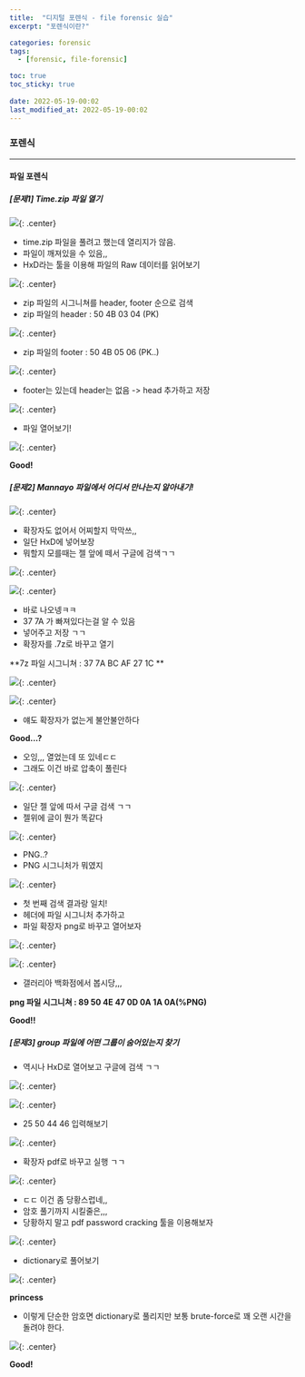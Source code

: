 ```yaml
---
title:  "디지털 포렌식 - file forensic 실습"
excerpt: "포렌식이란?"

categories: forensic
tags:
  - [forensic, file-forensic]

toc: true
toc_sticky: true
 
date: 2022-05-19-00:02
last_modified_at: 2022-05-19-00:02
---
```


### 포렌식
* * *
#### 파일 포렌식

##### [문제1] Time.zip 파일 열기

![](../../assets/images/20220519-231226.png){: .center}

- time.zip 파일을 풀려고 했는데 열리지가 않음.
- 파일이 깨져있을 수 있음,,
- HxD라는 툴을 이용해 파일의 Raw 데이터를 읽어보기

![](../../assets/images/20220519-231444.png){: .center}

- zip 파일의 시그니쳐를 header, footer 순으로 검색
- zip 파일의 header : 50 4B 03 04 (PK)

![](../../assets/images/20220519-231702.png){: .center}

- zip 파일의 footer : 50 4B 05 06 (PK..)

![](../../assets/images/20220519-231918.png){: .center}

- footer는 있는데 header는 없음 -> head 추가하고 저장

![](../../assets/images/20220519-231956.png){: .center}

- 파일 열어보기!

![](../../assets/images/20220519-232041.png){: .center}

**Good!**

##### [문제2] Mannayo 파일에서 어디서 만나는지 알아내기!

![](../../assets/images/20220519-232128.png){: .center}

- 확장자도 없어서 어찌할지 막막쓰,,
- 일단 HxD에 넣어보장
- 뭐할지 모를때는 젤 앞에 떼서 구글에 검색ㄱㄱ

![](../../assets/images/20220519-232303.png){: .center}

![](../../assets/images/20220519-232316.png){: .center}

- 바로 나오넹ㅋㅋ
- 37 7A 가 빠져있다는걸 알 수 있음
- 넣어주고 저장 ㄱㄱ
- 확장자를 .7z로 바꾸고 열기

**7z 파일 시그니쳐 : 37 7A BC AF 27 1C **   

![](../../assets/images/20220519-232516.png){: .center}

![](../../assets/images/20220519-232626.png){: .center}

- 얘도 확장자가 없는게 불안불안하다

**Good...?**

- 오잉,,, 열었는데 또 있네ㄷㄷ
- 그래도 이건 바로 압축이 풀린다

![](../../assets/images/20220519-232614.png){: .center}

- 일단 젤 앞에 따서 구글 검색 ㄱㄱ
- 젤위에 글이 뭔가 똑같다

![](../../assets/images/20220519-232824.png){: .center}

- PNG..?
- PNG 시그니처가 뭐였지

![](../../assets/images/20220519-233126.png){: .center}

- 첫 번째 검색 결과랑 일치!
- 헤더에 파일 시그니처 추가하고
- 파일 확장자 png로 바꾸고 열어보자

![](../../assets/images/20220519-233948.png){: .center}

![](../../assets/images/20220519-233111.png){: .center}

- 갤러리아 백화점에서 봅시당,,,

**png 파일 시그니쳐 : 89 50 4E 47 0D 0A 1A 0A(%PNG)**   

**Good!!**

##### [문제3] group 파일에 어떤 그룹이 숨어있는지 찾기

- 역시나 HxD로 열어보고 구글에 검색 ㄱㄱ

![](../../assets/images/20220519-234234.png){: .center}

![](../../assets/images/20220519-234253.png){: .center}

- 25 50 44 46 입력해보기

![](../../assets/images/20220519-234356.png){: .center}

- 확장자 pdf로 바꾸고 실행 ㄱㄱ

![](../../assets/images/20220519-234439.png){: .center}

- ㄷㄷ 이건 좀 당황스럽네,,
- 암호 풀기까지 시킬줄은,,,
- 당황하지 말고 pdf password cracking 툴을 이용해보자

![](../../assets/images/20220519-234554.png){: .center}

- dictionary로 풀어보기

![](../../assets/images/20220519-234642.png){: .center}

**princess**
- 이렇게 단순한 암호면 dictionary로 풀리지만 보통 brute-force로 꽤 오랜 시간을 돌려야 한다.

![](../../assets/images/20220519-234806.png){: .center}

**Good!**

